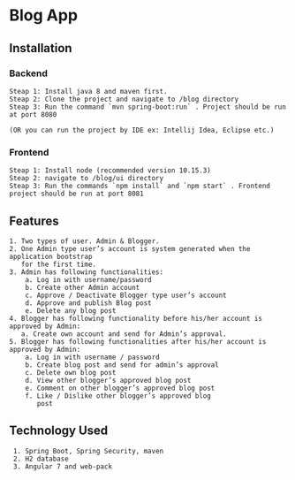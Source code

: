 # Blog App

## Installation

  ### Backend 
    Steap 1: Install java 8 and maven first.
    Steap 2: Clone the project and navigate to /blog directory
    Steap 3: Run the command `mvn spring-boot:run` . Project should be run at port 8080
    
    (OR you can run the project by IDE ex: Intellij Idea, Eclipse etc.)
    
  ### Frontend
    Steap 1: Install node (recommended version 10.15.3)
    Steap 2: navigate to /blog/ui directory
    Steap 3: Run the commands `npm install` and `npm start` . Frontend project should be run at port 8081
    
## Features
    1. Two types of user. Admin & Blogger.
    2. One Admin type user’s account is system generated when the application bootstrap
       for the first time.
    3. Admin has following functionalities:
        a. Log in with username/password
        b. Create other Admin account
        c. Approve / Deactivate Blogger type user’s account
        d. Approve and publish Blog post
        e. Delete any blog post
    4. Blogger has following functionality before his/her account is approved by Admin:
       a. Create own account and send for Admin’s approval.
    5. Blogger has following functionalities after his/her account is approved by Admin:
        a. Log in with username / password
        b. Create blog post and send for admin’s approval
        c. Delete own blog post
        d. View other blogger’s approved blog post
        e. Comment on other blogger’s approved blog post
        f. Like / Dislike other blogger’s approved blog
           post
           
## Technology Used
     1. Spring Boot, Spring Security, maven
     2. H2 database
     3. Angular 7 and web-pack
    
    
